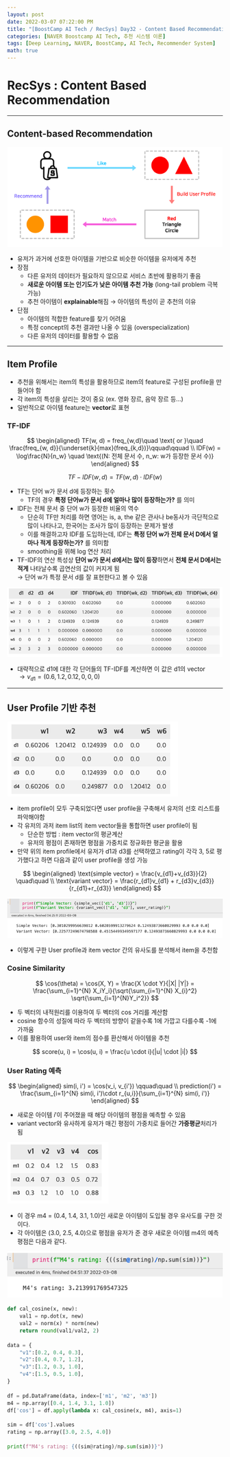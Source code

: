 ```yaml
---
layout: post
date: 2022-03-07 07:22:00 PM
title: "[BoostCamp AI Tech / RecSys] Day32 - Content Based Recommendation"
categories: [NAVER Boostcamp AI Tech, 추천 시스템 이론]
tags: [Deep Learning, NAVER, BoostCamp, AI Tech, Recommender System]
math: true
---
```

# RecSys : Content Based Recommendation

---

## Content-based Recommendation

![](/image/boostcamp/recsys/basic/cbf1.png)

- 유저가 과거에 선호한 아이템을 기반으로 비슷한 아이템을 유저에게 추천
- 장점
  - 다른 유저의 데이터가 필요하지 않으므로 서비스 초반에 활용하기 좋음
  - **새로운 아이템 또는 인기도가 낮은 아이템 추천 가능** (long-tail problem 극복가능)
  - 추천 아이템이 **explainable**해짐 $\rightarrow$ 아이템의 특성이 곧 추천의 이유
- 단점
  - 아이템의 적합한 feature를 찾기 어려움
  - 특정 concept의 추천 결과만 나올 수 있음 (overspecialization)
  - 다른 유저의 데이터를 활용할 수 없음

---

## Item Profile

- 추천을 위해서는 item의 특성을 활용하므로 item의 feature로 구성된 profile을 만들어야 함
- 각 item의 특성을 살리는 것이 중요 (ex. 영화 장르, 음악 장르 등...)
- 일반적으로 아이템 feature는 **vector**로 표현

### TF-IDF

$$
\begin{aligned}
TF(w, d) = freq_{w,d}\quad \text{ or }\quad \frac{freq_{w, d}}{\underset{k}{max}(freq_{k,d})}\qquad\qquad \\
IDF(w) = \log\frac{N}{n_w} \quad \text{(N: 전체 문서 수, n_w: w가 등장한 문서 수)}
\end{aligned}
$$

$$
TF-IDF(w,d) = TF(w,d) \cdot IDF(w)
$$

- TF는 단어 w가 문서 d에 등장하는 횟수
  - TF의 경우 **특정 단어w가 문서 d에 얼마나 많이 등장하는가?** 를 의미
- IDF는 전체 문서 중 단어 w가 등장한 비율의 역수
  - 단순히 TF만 처리를 하면 영어는 is, a, the 같은 관사나 be동사가 극단적으로 많이 나타나고, 한국어는 조사가 많이 등장하는 문제가 발생
  - 이를 해결하고자 IDF를 도입하는데, IDF는 **특정 단어 w가 전체 문서 D에서 얼마나 적게 등장하는가?** 를 의미함
  - smoothing을 위해 log 연산 처리
- TF-IDF의 연산 특성상 **단어 w가 문서 d에서는 많이 등장**하면서 **전체 문서 D에서는 적게** 나타날수록 곱연산의 값이 커지게 됨  
  $\rightarrow$ 단어 w가 특정 문서 d를 잘 표현한다고 볼 수 있음

![](/image/boostcamp/recsys/basic/tf_idf.png)

- 대략적으로 d1에 대한 각 단어들의 TF-IDF를 계산하면 이 값은 d1의 vector  
  $\rightarrow v_{d1}=(0.6, 1.2, 0.12, 0, 0, 0)$

---

## User Profile 기반 추천

![](/image/boostcamp/recsys/basic/item_profile.png)

- item profile이 모두 구축되었다면 user profile을 구축해서 유저의 선호 리스트를 파악해야함
- 각 유저의 과저 item list의 item vector들을 통합하면 user profile이 됨
  - 단순한 방법 : item vector의 평균계산
  - 유저의 평점이 존재하면 평점을 가중치로 정규화한 평균을 활용
- 만약 위의 item profile에서 유저가 d1과 d3를 선택하였고 rating이 각각 3, 5로 평가했다고 하면 다음과 같이 user profile을 생성 가능

$$
\begin{aligned}
\text{simple vector} = \frac{v_{d1}+v_{d3}}{2} \quad\quad \\
\text{variant vector} = \frac{r_{d1}v_{d1} + r_{d3}v_{d3}}{r_{d1}+r_{d3}}
\end{aligned}
$$

![](/image/boostcamp/recsys/basic/user_profile.png)

- 이렇게 구한 User profile과 item vector 간의 유사도를 분석해서 item을 추천함

### Cosine Similarity

$$
\cos(\theta) = \cos(X, Y) = \frac{X \cdot Y}{|X| |Y|} = \frac{\sum_{i=1}^{N} X_iY_i}{\sqrt{\sum_{i=1}^{N} X_{i}^2} \sqrt{\sum_{i=1}^{N}Y_i^2}}
$$

- 두 벡터의 내적원리를 이용하여 두 벡터의 cos 거리를 계산함
- cosine 함수의 성질에 따라 두 벡터의 방향이 같을수록 1에 가깝고 다를수록 -1에 가까움
- 이를 활용하여 user와 item의 점수를 환산해서 아이템을 추천
  
$$
score(u, i) = \cos(u, i) = \frac{u \cdot i}{|u| \cdot |i|}
$$

### User Rating 예측

$$
\begin{aligned}
sim(i, i') = \cos(v_i, v_{i'}) \qquad\quad \\
prediction(i') = \frac{\sum_{i=1}^{N} sim(i, i')\cdot r_{u,i}}{\sum_{i=1}^{N} sim(i, i')}
\end{aligned}
$$

- 새로운 아이템 $i'$이 주어졌을 때 해당 아이템의 평점을 예측할 수 있음
- variant vector와 유사하게 유저가 매긴 평점이 가중치로 들어간 **가중평균**처리가 됨

![](/image/boostcamp/recsys/basic/ex1.png)

- 이 경우 m4 = (0.4, 1.4, 3.1, 1.0)인 새로운 아이템이 도입될 경우 유사도를 구한 것이다.
- 각 아이템은 (3.0, 2.5, 4.0)으로 평점을 유저가 준 경우 새로운 아이템 m4의 예측 평점은 다음과 같다.

![](/image/boostcamp/recsys/basic/score_predic.png)

```python
def cal_cosine(x, new):
    val1 = np.dot(x, new)
    val2 = norm(x) * norm(new)
    return round(val1/val2, 2)

data = {
    "v1":[0.2, 0.4, 0.3],
    "v2":[0.4, 0.7, 1.2],
    "v3":[1.2, 0.3, 1.0],
    "v4":[1.5, 0.5, 1.0],
}

df = pd.DataFrame(data, index=['m1', 'm2', 'm3'])
m4 = np.array([0.4, 1.4, 3.1, 1.0])
df['cos'] = df.apply(lambda x: cal_cosine(x, m4), axis=1)

sim = df['cos'].values
rating = np.array([3.0, 2.5, 4.0])

print(f"M4's rating: {((sim@rating)/np.sum(sim))}")
```